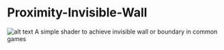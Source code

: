 # Proximity-Invisible-Wall

![alt text](https://github.com/acttogreen/Proximity-Invisible-Wall/blob/main/Demo.gif)
 A simple shader to achieve invisible wall or boundary in common games

